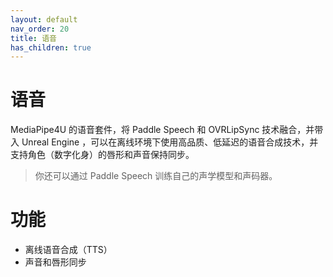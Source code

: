 ```yaml
---
layout: default
nav_order: 20
title: 语音
has_children: true
---
```


# 语音

MediaPipe4U 的语音套件，将 Paddle Speech 和 OVRLipSync 技术融合，并带入 Unreal Engine ，可以在离线环境下使用高品质、低延迟的语音合成技术，并支持角色（数字化身）的唇形和声音保持同步。
> 你还可以通过 Paddle Speech 训练自己的声学模型和声码器。

# 功能

- 离线语音合成（TTS）
- 声音和唇形同步
